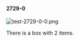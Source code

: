 #### 2729-0
![test-2729-0-0.png](https://github.com/lil-lab/nlvr/raw/master/nlvr/test/images/3/test-2729-0-0.png "test-2729-0-0.png")

There is a box with 2 items.